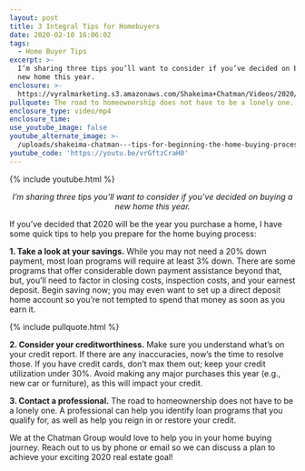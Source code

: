 ```yaml
---
layout: post
title: 3 Integral Tips for Homebuyers
date: 2020-02-10 16:06:02
tags:
  - Home Buyer Tips
excerpt: >-
  I’m sharing three tips you’ll want to consider if you’ve decided on buying a
  new home this year.
enclosure: >-
  https://vyralmarketing.s3.amazonaws.com/Shakeima+Chatman/Videos/2020/3+Integral+Tips+for+Homebuyers.mp4
pullquote: The road to homeownership does not have to be a lonely one.
enclosure_type: video/mp4
enclosure_time:
use_youtube_image: false
youtube_alternate_image: >-
  /uploads/shakeima-chatman---tips-for-beginning-the-home-buying-process-youtube.jpg
youtube_code: 'https://youtu.be/vrGftzCraH0'
---
```


{% include youtube.html %}

<p style="text-align: center;"><em>I’m sharing three tips you’ll want to consider if you’ve decided on buying a new home this year.</em></p>

If you’ve decided that 2020 will be the year you purchase a home, I have some quick tips to help you prepare for the home buying process:&nbsp;

**1\. Take a look at your savings.** While you may not need a 20% down payment, most loan programs will require at least 3% down. There are some programs that offer considerable down payment assistance beyond that, but, you’ll need to factor in closing costs, inspection costs, and your earnest deposit. Begin saving now; you may even want to set up a direct deposit home account so you’re not tempted to spend that money as soon as you earn it.&nbsp;

{% include pullquote.html %}

**2\. Consider your creditworthiness.** Make sure you understand what’s on your credit report. If there are any inaccuracies, now’s the time to resolve those. If you have credit cards, don’t max them out; keep your credit utilization under 30%. Avoid making any major purchases this year (e.g., new car or furniture), as this will impact your credit.&nbsp;

**3\. Contact a professional.** The road to homeownership does not have to be a lonely one. A professional can help you identify loan programs that you qualify for, as well as help you reign in or restore your credit. &nbsp;

We at the Chatman Group would love to help you in your home buying journey. Reach out to us by phone or email so we can discuss a plan to achieve your exciting 2020 real estate goal\!